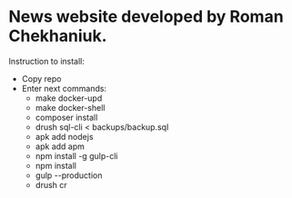 # News website developed by Roman Chekhaniuk.

Instruction to install:
- Copy repo
- Enter next commands:
  - make docker-upd
  - make docker-shell
  - composer install
  - drush sql-cli < backups/backup.sql
  - apk add nodejs
  - apk add apm
  - npm install -g gulp-cli
  - npm install
  - gulp --production
  - drush cr


